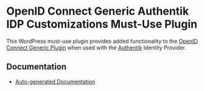 # OpenID Connect Generic Authentik IDP Customizations Must-Use Plugin

This WordPress must-use plugin provides added functionality to the [OpenID Connect Generic Plugin](https://github.com/daggerhart/openid-connect-generic) when used with the [Authentik](https://www.keycloak.org/) Identity Provider.

## Documentation

- [Auto-generated Documentation](docs/home.md)
